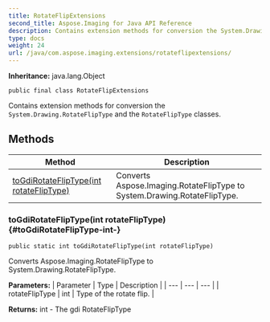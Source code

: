 ```yaml
---
title: RotateFlipExtensions
second_title: Aspose.Imaging for Java API Reference
description: Contains extension methods for conversion the System.Drawing.RotateFlipType and the RotateFlipType classes.
type: docs
weight: 24
url: /java/com.aspose.imaging.extensions/rotateflipextensions/
---
```

**Inheritance:**
java.lang.Object
```
public final class RotateFlipExtensions
```

Contains extension methods for conversion the `System.Drawing.RotateFlipType` and the `RotateFlipType` classes.
## Methods

| Method | Description |
| --- | --- |
| [toGdiRotateFlipType(int rotateFlipType)](#toGdiRotateFlipType-int-) | Converts Aspose.Imaging.RotateFlipType to System.Drawing.RotateFlipType. |
### toGdiRotateFlipType(int rotateFlipType) {#toGdiRotateFlipType-int-}
```
public static int toGdiRotateFlipType(int rotateFlipType)
```


Converts Aspose.Imaging.RotateFlipType to System.Drawing.RotateFlipType.

**Parameters:**
| Parameter | Type | Description |
| --- | --- | --- |
| rotateFlipType | int | Type of the rotate flip. |

**Returns:**
int - The gdi RotateFlipType
